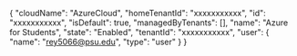 {
    "cloudName": "AzureCloud",
    "homeTenantId": "xxxxxxxxxxx",
    "id": "xxxxxxxxxxx",
    "isDefault": true,
    "managedByTenants": [],
    "name": "Azure for Students",
    "state": "Enabled",
    "tenantId": "xxxxxxxxxxx",
    "user": {
      "name": "rey5066@psu.edu",
      "type": "user"
    }
  }